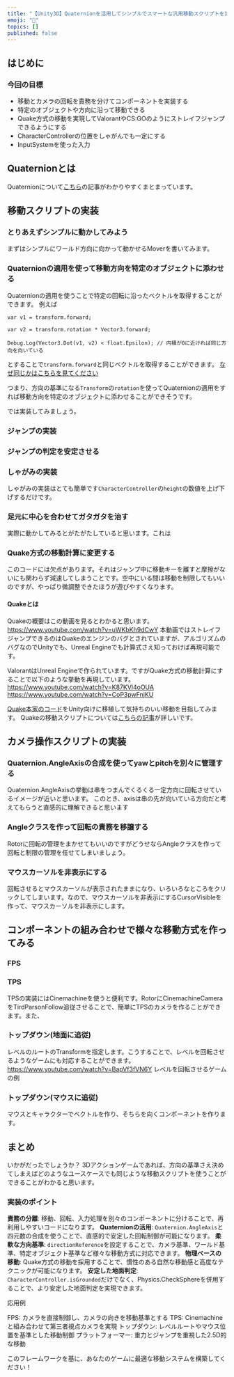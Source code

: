 ```yaml
---
title: "【Unity3D】Quaternionを活用してシンプルでスマートな汎用移動スクリプトを実装する【決定版】"
emoji: "👋"
topics: []
published: false
---
```


## はじめに
### 今回の目標
- 移動とカメラの回転を責務を分けてコンポーネントを実装する
- 特定のオブジェクトや方向に沿って移動できる
- Quake方式の移動を実現してValorantやCS:GOのようにストレイフジャンプできるようにする
- CharacterControllerの位置をしゃがんでも一定にする
- InputSystemを使った入力

## Quaternionとは

Quaternionについて[こちら](https://www.f-sp.com/entry/2017/08/30/171353)の記事がわかりやすくまとまっています。



## 移動スクリプトの実装

### とりあえずシンプルに動かしてみよう
まずはシンプルにワールド方向に向かって動かせるMoverを書いてみます。


### Quaternionの適用を使って移動方向を特定のオブジェクトに添わせる

Quaternionの適用を使うことで特定の回転に沿ったベクトルを取得することができます。
例えば
```csharp: Quaternionの適用のサンプル
var v1 = transform.forward;

var v2 = transform.rotation * Vector3.forward;
            
Debug.Log(Vector3.Dot(v1, v2) < float.Epsilon); // 内積が0に近ければ同じ方向を向いている
```
とすることで`transform.forward`と同じベクトルを取得することができます。
[なぜ同じかはこちらを見てください](https://qiita.com/OKsaiyowa/items/6b93fe41b33061abf5aa)

つまり、方向の基準になる`Transform`の`rotation`を使ってQuaternionの適用をすれば移動方向を特定のオブジェクトに添わせることができそうです。

では実装してみましょう。

### ジャンプの実装

### ジャンプの判定を安定させる

### しゃがみの実装
しゃがみの実装はとても簡単です`CharacterController`の`height`の数値を上げ下げするだけです。

### 足元に中心を合わせてガタガタを治す
実際に動かしてみるとがたがたしていると思います。これは


### Quake方式の移動計算に変更する
このコードには欠点があります。それはジャンプ中に移動キーを離すと摩擦がないにも関わらず減速してしまうことです。空中にいる間は移動を制限してもいいのですが、やっぱり微調整できたほうが遊びやすくなります。

#### Quakeとは
Quakeの概要はこの動画を見るとわかると思います。
https://www.youtube.com/watch?v=uWKbKh9dCwY
本動画ではストレイフジャンプできるのはQuakeのエンジンのバグとされていますが、アルゴリズムのバグなのでUnityでも、Unreal Engineでも計算式さえ知っておけば再現可能です。

ValorantはUnreal Engineで作られています。ですがQuake方式の移動計算にすることで以下のような挙動を再現しています。
https://www.youtube.com/watch?v=K87KVl4oOUA
https://www.youtube.com/watch?v=CoP3pwFnjKU


[Quake本家のコード](https://github.com/id-Software/Quake/blob/master/WinQuake/sv_user.c#L190)をUnity向けに移植して気持ちのいい移動を目指してみます。
Quakeの移動スクリプトについては[こちらの記事](https://qiita.com/kossuuu/items/9e8e3ab2126d91ac1f59)が詳しいです。

## カメラ操作スクリプトの実装
### Quaternion.AngleAxisの合成を使ってyawとpitchを別々に管理する
Quaternion.AngleAxisの挙動は串をつまんでくるくる一定方向に回転させているイメージが近いと思います。
このとき、axisは串の先が向いている方向だと考えてもらうと直感的に理解できると思います

### Angleクラスを作って回転の責務を移譲する

Rotorに回転の管理をまかせてもいいのですがどうせならAngleクラスを作って回転と制限の管理を任せてしまいましょう。

### マウスカーソルを非表示にする
回転させるとマウスカーソルが表示されたままになり、いろいろなところをクリックしてしまいます。なので、マウスカーソルを非表示にするCursorVisibleを作って、マウスカーソルを非表示にします。

## コンポーネントの組み合わせで様々な移動方式を作ってみる
### FPS
### TPS
TPSの実装にはCinemachineを使うと便利です。RotorにCinemachineCameraをTirdParsonFollow追従させることで、簡単にTPSのカメラを作ることができます。また、

### トップダウン(地面に追従)
レベルのルートのTransformを指定します。こうすることで、レベルを回転させるようなゲームにも対応することができます。
https://www.youtube.com/watch?v=BapVf3fVN6Y
レベルを回転させるゲームの例

### トップダウン(マウスに追従)
マウスとキャラクターでベクトルを作り、そちらを向くコンポーネントを作ります。


## まとめ
いかがだったでしょうか？
3Dアクションゲームであれば、方向の基準さえ決めてしまえばどのようなユースケースでも同じような移動スクリプトを使うことができることがわかると思います。
### 実装のポイント

**責務の分離**: 移動、回転、入力処理を別々のコンポーネントに分けることで、再利用しやすいコードになります。
**Quaternionの活用**: `Quaternion.AngleAxis`と四元数の合成を使うことで、直感的で安定した回転制御が可能になります。
**柔軟な方向基準**: `directionReference`を設定することで、カメラ基準、ワールド基準、特定オブジェクト基準など様々な移動方式に対応できます。
**物理ベースの移動**: Quake方式の移動を採用することで、慣性のある自然な移動感と高度なテクニックが可能になります。
**安定した地面判定**: `CharacterController.isGrounded`だけでなく、Physics.CheckSphereを併用することで、より安定した地面判定を実現できます。

応用例

FPS: カメラを直接制御し、カメラの向きを移動基準とする
TPS: Cinemachineと組み合わせて第三者視点カメラを実現
トップダウン: レベルルートやマウス位置を基準とした移動制御
プラットフォーマー: 重力とジャンプを重視した2.5D的な移動

このフレームワークを基に、あなたのゲームに最適な移動システムを構築してください！